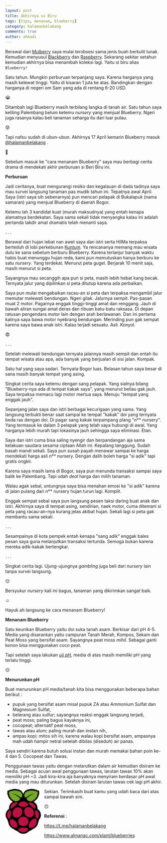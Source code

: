 ```yaml
---
layout: post
title: Akhirnya si Biru
tags: [tips, menanam, blueberry]
category: halamanbelakang
comments: true
author: ahmadi
--- 
```


Berawal dari [Mulberry](https://ahmadihamid.com/halamanbelakang/Buah-Cinta-Terlarang/) saya mulai terobsesi sama jenis buah berkulit lunak. Kemudian menyusul [Blackberry](https://ahmadihamid.com/halamanbelakang/Duka-Luka-Blackberry/) dan [Raspberry](https://ahmadihamid.com/halamanbelakang/Raspberry-Gak-Pake-Py/). Sekarang sekitar setahun kemudian akhirnya bisa menambah koleksi lagi. Yaitu si biru alias `Blueberry!`

Satu tahun. Mungkin perburuan terpanjang saya. Karena harganya yang masih kelewat tinggi. Yaitu di kisaran 1 juta ke atas. Bandingkan dengan harganya di negeri om Sam yang ada di rentang 6-20 USD.

😭

Ditambah lagi Blueberry masih terbilang langka di tanah air. Satu tahun saya keliling Palembang belum ketemu *nursery* yang menjual Blueberry. Ngeri juga rasanya kalau beli tanaman seharga itu dari luar pulau. 

😰

Tapi nafsu sudah di ubun-ubun. Akhirnya 17 April kemarin Blueberry masuk [@halamanbelakang](https://t.me/halamanbelakang) .

😤

Sebelum masuk ke "cara menanam Blueberry" saya mau berbagi cerita drama di mendekati akhir perburuan si Beri Biru ini.

**Perburuan**

Jadi ceritanya, buat mengurangi resiko dan kegalauan di dada tadinya saya mau survei langsung tanaman pas mudik tahun ini. Tepatnya awal April. Saya (istri saya sih sebenarnya) pun mencari pelapak di Bukalapuk (nama samaran) yang menjual Blueberry di daerah Bogor.

Ketemu lah 3 kandidat kuat (murah maksudnya) yang entah kenapa alamatnya berdekatan. Saya sama sekali tidak menyangka kalau ini adalah pertanda takdir amat dramatis telah menanti saya.

`...`

Berawal dari hujan lebat nan awet saya dan istri serta HilMa terpaksa berteduh di lobi perkebunan [Kuntum](https://ahmadihamid.com/halamanbelakang/Wisata-Bermanfaat/). Ya rencananya memang mau wisata dulu ke sana sebelum berburu Blueberry. Karena terlanjur banyak waktu habis buat menunggu hujan reda, kami pun memutuskan hanya berburu ke satu *nursery*. Yang terdekat. Menurut peta gugel. Berjarak 10 menit saja, masih menurut si peta.

<script async src="https://telegram.org/js/telegram-widget.js?4" data-telegram-post="nocan/37" data-width="100%"></script>

Sayangnya mau secanggih apa pun si peta, masih lebih hebat kang becak. Ternyata jalur yang dipilinkan si peta ditutup karena ada perbaikan.

Saya pun mulai mengabaikan racau-an si peta dan terpaksa mengambil jalur memutar melewati bendungan. Ngeri gilak. Jalurnya sempit. Pas-pasan muat 2 motor. Pagarnya enggak tinggi-tinggi amat dan renggang. Jauh di bawah aliran sungai amat deras dan ribuan batu-batu raksasa. Di depan ratusan pengendara motor lain dengan arah berlawanan. Dan ini pertama kalinya saya bawa motor nyebrang bendungan. Merinding pun gak sempat karena saya bawa anak istri. Kalau terjadi sesuatu. Asli. Konyol.

😨

`...`

Setelah melewati bendungan ternyata jalannya masih sempit dan entah itu tempat wisata atau apa, ada banyak yang berjualan di sisi jalan. Kompak. 

Satu hal yang saya sadari. Ternyata Bogor luas. Belasan tahun saya besar di sana masih banyak tempat yang asing.

Singkat cerita saya ketemu dengan sang pelapak. Yang sialnya bilang "Blueberry-nya ada di tempat kakak saya", yang menurut beliau gak jauh. 
Saya terpaksa memacu lagi motor mertua saya. Menuju "tempat yang enggak jauh".

Sepanjang jalan saya dan istri berbagai kecurigaan yang sama. Yang langsung terbukti benar saat sampai ke tempat "kakak" doi yang ternyata beda ras dengan doi. Di pagar sang kakak terpampang plang "*n*** nursery". Yang termasuk ke dalam 3 pelapak yang telah saya hubungi di awal. Yang harganya lebih murah tapi lokasinya jauh sehingga saya eliminasi. Etan.

Saya dan istri cuma bisa saling nyengir dan berpandangan aja sama kelakuan saudara sesama ciptaan Allah ini. Kepalang tanggung. Sudah basah mandi sekali. Saya pun susah payah menawar sampai ke harga mendekati harga asli *n*** nursery. Dengan dalih boleh harga "si adik" tapi gratis ongkir.

Karena saya masih lama di Bogor, saya pun menunda transaksi sampai saya balik ke Palembang. Tapi udah *deal* harga dan milih tanaman.

Walau agak sebal, untungnya saya bisa menahan emosi ke "si adik" karena di jalan pulang dari *n*** nursery hujan turun lagi. Komplit. 

Enggak sempat sebal saya pun langsung pesen taksi daring buat anak dan istri. Akhirnya saya di tempat asing, sendirian, naek motor, cuma ditemani si peta yang racau-an-nya kurang jelas akibat hujan. 
Sekali lagi si peta gak membantu sama sekali.

`...`

Sesampainya di kota pempek entah kenapa "sang adik" enggak bales pesan saya guna melanjutkan transaksi tertunda. Semoga bukan karena mereka adik-kakak bertengkar.

`...`

Singkat cerita lagi. Ujung-ujungnya *gambling* juga beli dari *nursery* lain tanpa survei langsung.

😔

Bersyukur *nursery* kali ini bagus, tanaman yang dikirimkan sangat baik.

☺️

Hayuk ah langsung ke cara menanam Blueberry!

**Menanam Blueberry**

Satu keunikan Blueberry yaitu doi suka tanah asam. Berkisar dari pH 4-5. Media yang disarankan yaitu campuran Tanah Merah, Kompos, Sekam dan Peat Moss yang bersifat asam. Sayangnya peat moss *mihil*. Sebagai ganti konon bisa menggunakan coco peat.

<script async src="https://telegram.org/js/telegram-widget.js?4" data-telegram-post="nocan/30" data-width="100%"></script>

Tapi setelah saya lakukan [uji pH](https://t.me/halamanbelakang/592), media di atas masih memiliki pH yang terlalu tinggi.

😔

**Menurunkan pH**

Buat menurunkan pH media/tanah kita bisa menggunakan beberapa bahan berikut :

- pupuk yang bersifat asam misal pupuk ZA atau Ammonium Sulfat dan Magnesium Sulfat,
- belerang atau sulfur; sayangnya reaksi enggak langsung terjadi,
- peat moss; paling bagus kayaknya ini,
- cocopeat; alternatif peat moss,
- tawas atau alum; paling murah dan instan nih,
- ampas kopi; mitos sih ini, karena walau kopi bersifat asam, ampasnya mah udah hampir netral setelah dibilas (diseduh) air panas.

Saya sendiri karena butuh solusi instan dan murah memakai bahan poin ke-4 dan 5. Cocopeat dan Tawas.

Penggunaan tawas yaitu dengan melarutkan dalam air kemudian disiram ke media. Sebagai acuan awal penggunaan tawas, larutan tawas 10% akan memiliki pH ~3. Jadi kira-kira aja banyaknya menyiram berdasar pH awal media yang mau diturunkan. Setelah disiram larutan tawas cek lagi pH akhir.

<script async src="https://telegram.org/js/telegram-widget.js?4" data-telegram-post="nocan/31" data-width="100%"></script>

<script async src="https://telegram.org/js/telegram-widget.js?4" data-telegram-post="nocan/33" data-width="100%"></script>

<script async src="https://telegram.org/js/telegram-widget.js?4" data-telegram-post="nocan/36" data-width="100%"></script>

<img border="0" src="/img/rp-logo.png" style="float:left; margin-right:10px"/>

Sekian. Terimkasih buat kamu yang udah baca dari atas sampai bawah sini.

🙃


**Referensi** :

<https://t.me/halamanbelakang>

<https://www.almanac.com/plant/blueberries>